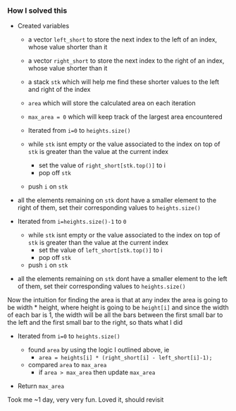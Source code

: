 ### How I solved this
- Created variables
  - a vector `left_short` to store the next index to the left of an index, whose value shorter than it
  - a vector `right_short` to store the next index to the right of an index, whose value shorter than it
  - a stack `stk` which will help me find these shorter values to the left and right of the index
  - `area` which will store the calculated area on each iteration
  - `max_area = 0` which will keep track of the largest area encountered

  - Iterated from `i=0` to `heights.size()`
  - while `stk` isnt empty or the value associated to the index on top of `stk` is greater than the value at the current index
    - set the value of `right_short[stk.top()]` to i
    - pop off `stk`
  - push `i` on `stk`
- all the elements remaining on `stk` dont have a smaller element to the right of them, set their corresponding values to `heights.size()`

- Iterated from `i=heights.size()-1` to `0`
  - while `stk` isnt empty or the value associated to the index on top of `stk` is greater than the value at the current index
    - set the value of `left_short[stk.top()]` to i
    - pop off `stk`
  - push `i` on `stk`
- all the elements remaining on `stk` dont have a smaller element to the left of them, set their corresponding values to `heights.size()`

Now the intuition for finding the area is that at any index the area is going to be width * height, where height is going to be `height[i]` and since the width of each bar is 1, the width will be all the bars between the first small bar to the left and the first small bar to the right, so thats what I did

- Iterated from `i=0` to `heights.size()`
  - found `area` by using the logic I outlined above, ie
    - `area = heights[i] * (right_short[i] - left_short[i]-1);`
  - compared `area` to `max_area`
    - if `area > max_area` then update `max_area`

- Return `max_area`

Took me ~1 day, very very fun. Loved it, should revisit
